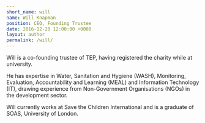 ```yaml
---
short_name: will
name: Will Knapman
position: CEO, Founding Trustee
date: 2016-12-20 12:00:00 +0000
layout: author
permalink: /will/
---
```

Will is a co-founding trustee of TEP, having registered the charity while at university. 

He has expertise in Water, Sanitation and Hygiene (WASH), Monitoring, Evaluation, Accountability and Learning (MEAL) and Information Technology (IT), drawing experience from Non-Government Organisations (NGOs) in the development sector.

Will currently works at Save the Children International and is a graduate of SOAS, University of London.
